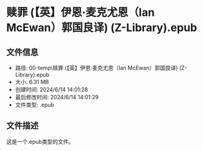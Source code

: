 ﻿# 赎罪 (【英】伊恩·麦克尤恩（Ian McEwan）郭国良译) (Z-Library).epub

## 文件信息
- 路径: 00-temp\赎罪 (【英】伊恩·麦克尤恩（Ian McEwan）郭国良译) (Z-Library).epub
- 大小: 6.31 MB
- 创建时间: 2024/6/14 14:01:28
- 最后修改时间: 2024/6/14 14:01:29
- 文件类型: .epub

## 文件描述
这是一个.epub类型的文件。


